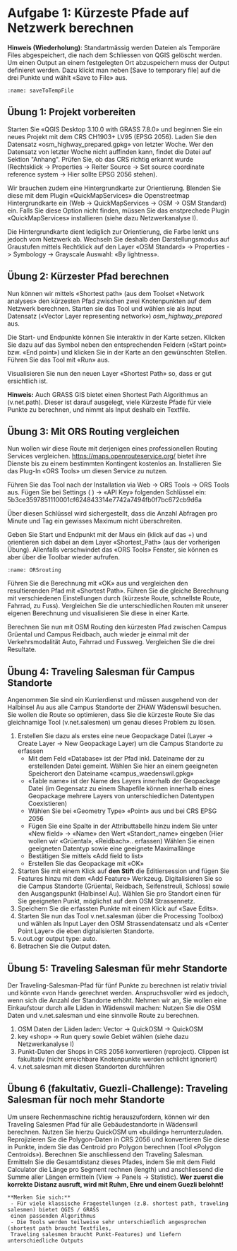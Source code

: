 # Aufgabe 1: Kürzeste Pfade auf Netzwerk berechnen

**Hinweis (Wiederholung)**: Standartmässig werden Dateien als Temporäre Files abgespeichert, die nach dem Schliessen von QGIS gelöscht werden. Um einen Output an einem festgelegten Ort abzuspeichern muss der Output definieret werden. Dazu klickt man neben [Save to temporary file] auf die drei Punkte und wählt «Save to File» aus.

```{figure} figures/saveToTemp.jpg
:name: saveToTempFile
```

## Übung 1: Projekt vorbereiten

Starten Sie «QGIS Desktop 3.10.0 with GRASS 7.8.0» und beginnen Sie ein neues Projekt mit dem CRS CH1903+ LV95 (EPSG 2056). Laden Sie den Datensatz «osm_highway_prepared.gpkg» von letzter Woche. Wer den Datensatz von letzter Woche nicht auffinden kann, findet die Datei auf Sektion "Anhang". Prüfen Sie, ob das CRS richtig erkannt wurde (Rechtsklick -> Properties -> Reiter Source -> Set source coordinate reference system -> Hier sollte EPSG 2056 stehen).

Wir brauchen zudem eine Hintergrundkarte zur Orientierung. Blenden Sie diese mit dem Plugin
«QuickMapServices» die Openstreetmap Hintergrundkarte ein (Web -> QuickMapServices -> OSM -> OSM
Standard) ein. Falls Sie diese Option nicht finden, müssen Sie das enstprechede Plugin «QuickMapServices»
installieren (siehe dazu Netzwerkanalyse I).

Die Hintergrundkarte dient lediglich zur Orientierung, die Farbe lenkt uns jedoch vom Netzwerk ab. Wechseln
Sie deshalb den Darstellungsmodus auf Graustufen mittels Rechtklick auf den Layer «OSM Standard» -> Properties -> Symbology -> 
Grayscale Auswahl: «By lightness».

## Übung 2: Kürzester Pfad berechnen

Nun können wir mittels «Shortest path» (aus dem Toolset «Network analyses» den kürzesten Pfad zwischen
zwei Knotenpunkten auf dem Netzwerk berechnen. Starten sie das Tool und wählen sie als Input Datensatz
(«Vector Layer representing network») _osm_highway_prepared_ aus.

Die Start- und Endpunkte können Sie interaktiv in der Karte setzen. Klicken Sie dazu auf das Symbol neben den
entsprechenden Feldern («Start point» bzw. «End point») und klicken Sie in der Karte an den gewünschten
Stellen. Führen Sie das Tool mit «Run» aus.

Visualisieren Sie nun den neuen Layer «Shortest Path» so, dass er gut ersichtlich ist.

**Hinweis:** Auch GRASS GIS bietet einen Shortest Path Algorithmus an (v.net.path). Dieser ist darauf ausgelegt,
viele Kürzeste Pfade für viele Punkte zu berechnen, und nimmt als Input deshalb ein Textfile.

## Übung 3: Mit ORS Routing vergleichen

Nun wollen wir diese Route mit derjenigen eines professionellen Routing Services vergleichen.
https://maps.openrouteservice.org/ bietet ihre Dienste bis zu einem bestimmten Kontingent kostenlos an.
Installieren Sie das Plug-In «ORS Tools» um diesen Service zu nutzen.

Führen Sie das Tool nach der Installation via Web -> ORS Tools -> ORS Tools aus. Fügen Sie bei Settings ( ) -> 
«API Key» folgenden Schlüssel ein: 5b3ce3597851110001cf624843314e7742a7494fb0f7bc672cb9d6a

Über diesen Schlüssel wird sichergestellt, dass die Anzahl Abfragen pro Minute und Tag ein gewisses
Maximum nicht überschreiten.

Geben Sie Start und Endpunkt mit der Maus ein (klick auf das +) und orientieren sich dabei an dem Layer
«Shortest_Path» (aus der vorherigen Übung). Allenfalls verschwindet das «ORS Tools» Fenster, sie können es
aber über die Toolbar wieder aufrufen.

```{figure} figures/osm.jpg
:name: ORSrouting
```

Führen Sie die Berechnung mit «OK» aus und vergleichen den resultierenden Pfad mit «Shortest Path». Führen
Sie die gleiche Berechnung mit verschiedenen Einstellungen durch (kürzeste Route, schnellste Route, Fahrrad,
zu Fuss). Vergleichen Sie die unterschiedlichen Routen mit unserer eigenen Berechnung und visualisieren Sie
diese in einer Karte.

Berechnen Sie nun mit OSM Routing den kürzesten Pfad zwischen Campus Grüental und Campus Reidbach,
auch wieder je einmal mit der Verkehrsmodalität Auto, Fahrrad und Fussweg. Vergleichen Sie die drei
Resultate.

## Übung 4: Traveling Salesman für Campus Standorte

Angenommen Sie sind ein Kurrierdienst und müssen ausgehend von der Halbinsel Au aus alle Campus
Standorte der ZHAW Wädenswil besuchen. Sie wollen die Route so optimieren, dass Sie die kürzeste Route
Sie das gleichnamige Tool (v.net.salesmen) um genau dieses Problem zu lösen.

1. Erstellen Sie dazu als erstes eine neue Geopackage Datei (Layer -> Create Layer -> New Geopackage Layer) um die Campus Standorte zu erfassen
    - Mit dem Feld «Database» ist der Pfad inkl. Dateiname der zu erstellenden Datei gemeint. Wählen Sie hier an einem geeigneten Speicherort den Dateiname «campus_waedenswil.gpkg»
    - «Table name» ist der Name des Layers innerhalb der Geopackage Datei (im Gegensatz zu einem Shapefile können innerhalb eines Geopackage mehrere Layers von unterschiedlichen Datentypen Coexistieren)  
    - Wählen Sie bei «Geometry Type» «Point» aus und bei CRS EPSG 2056
    - Fügen Sie eine Spalte in der Attributtabelle hinzu indem Sie unter «New field» -> «Name» den Wert «Standort_name» eingeben (Hier wollen wir «Grüental», «Reidbach».. erfassen) Wählen Sie einen geeigneten Datentyp sowie eine geeignete Maximallänge
    - Bestätigen Sie mittels «Add field to list»
    - Erstellen Sie das Geopackage mit «OK»  
2. Starten Sie mit einem Klick auf **den Stift** die Editiersession und fügen Sie Features hinzu mit dem «Add Feature» Werkzeug. Digitalisieren Sie so die Campus Standorte (Grüental, Reidbach, Seifenstreuli, Schloss) sowie den Ausgangspunkt (Halbinsel Au). Wählen Sie pro Standort einen für Sie geeigneten Punkt, möglichst auf dem OSM Strassennetz.
3. Speichern Sie die erfassten Punkte mit einem Klick auf «Save Edits».
4. Starten Sie nun das Tool v.net.salesman (über die Processing Toolbox) und wählen als Input Layer den OSM Strassendatensatz und als «Center Point Layer» die eben digitalisierten Standorte.
5. v.out.ogr output type: auto.
6. Betrachen Sie die Output daten.

## Übung 5: Traveling Salesman für mehr Standorte

Der Traveling-Salesman-Pfad für fünf Punkte zu berechnen ist relativ trivial und könnte «von Hand» gerechnet werden. Anspruchsvoller wird es jedoch, wenn sich die Anzahl der Standorte erhöht. Nehmen wir an, Sie wollen eine Einkaufstour durch alle Läden in Wädenswil machen: Nutzen Sie die OSM Daten und v.net.salesman und eine sinnvolle Route zu berechnen.  

1. OSM Daten der Läden laden: Vector -> QuickOSM -> QuickOSM
2. key «shop» -> Run query sowie Gebiet wählen (siehe dazu Netzwerkanalyse I)
3. Punkt-Daten der Shops in CRS 2056 konvertieren (reproject). Clippen ist fakultativ (nicht erreichbare Knotenpunkte werden schlicht ignoriert)
4. v.net.salesman mit diesen Standorten durchführen


## Übung 6 (fakultativ, Guezli-Challenge): Traveling Salesman für noch mehr Standorte

Um unsere Rechenmaschine richtig herauszufordern, können wir den Traveling Salesmen Pfad für alle Gebäudestandorte in Wädenswil berechnen. Nutzen Sie hierzu QuickOSM um «building» herrunterzuladen. Reprojizieren Sie die Polygon-Daten in CRS 2056 und konvertieren Sie diese in Punkte, indem Sie das Centroid pro Polygon berechnen (Tool «Polygon Centroids»). Berechnen Sie anschliessend den Traveling Salesman. Ermitteln Sie die Gesamtdistanz dieses Pfades, indem Sie mit dem Field Calculator die Länge pro Segment rechnen (length) und anschliessend die Summe aller Längen ermitteln (View -> Panels -> Statistic). **Wer zuerst die korrekte Distanz ausruft, wird mit Ruhm, Ehre und einem Guezli belohnt!**

```{warning}
**Merken Sie sich:** 
 - Für viele klassische Fragestellungen (z.B. shortest path, traveling salesmen) bietet QGIS / GRASS 
 einen passenden Algorithmus
 - Die Tools werden teilweise sehr unterschiedlich angesprochen (shortest path braucht Textfiles,
 Traveling salesmen braucht Punkt-Features) und liefern unterschiedliche Outputs
```
